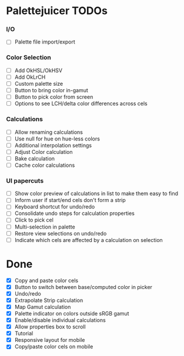 # Palettejuicer TODOs

### I/O

- [ ] Palette file import/export

### Color Selection

- [ ] Add OkHSL/OkHSV
- [ ] Add OkLrCH
- [ ] Custom palette size
- [ ] Button to bring color in-gamut
- [ ] Button to pick color from screen
- [ ] Options to see LCH/delta color differences across cels

### Calculations

- [ ] Allow renaming calculations
- [ ] Use null for hue on hue-less colors
- [ ] Additional interpolation settings
- [ ] Adjust Color calculation
- [ ] Bake calculation
- [ ] Cache color calculations

### UI papercuts

- [ ] Show color preview of calculations in list to make them easy to find
- [ ] Inform user if start/end cels don't form a strip
- [ ] Keyboard shortcut for undo/redo
- [ ] Consolidate undo steps for calculation properties
- [ ] Click to pick cel
- [ ] Multi-selection in palette
- [ ] Restore view selections on undo/redo
- [ ] Indicate which cels are affected by a calculation on selection

# Done

- [x] Copy and paste color cels
- [x] Button to switch between base/computed color in picker
- [x] Undo/redo
- [x] Extrapolate Strip calculation
- [x] Map Gamut calculation
- [x] Palette indicator on colors outside sRGB gamut
- [x] Enable/disable individual calculations
- [x] Allow properties box to scroll
- [x] Tutorial
- [x] Responsive layout for mobile
- [x] Copy/paste color cels on mobile
